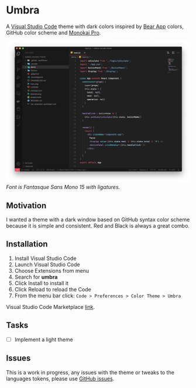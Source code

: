 # Umbra

A [Visual Studio Code](https://code.visualstudio.com/) theme with dark colors inspired by [Bear App](https://bear.app/) colors, GitHub color scheme and [Monokai Pro](https://monokai.pro/).

![Umbra Preview](preview.png)
_Font is Fantasque Sans Mono 15 with ligatures._

## Motivation

I wanted a theme with a dark window based on GitHub syntax color scheme because it is simple and consistent. Red and Black is always a great combo.

## Installation

1. Install Visual Studio Code
2. Launch Visual Studio Code
3. Choose Extensions from menu
4. Search for **umbra**
5. Click Install to install it
6. Click Reload to reload the Code
7. From the menu bar click: `Code > Preferences > Color Theme > Umbra`

Visual Studio Code Marketplace [link](https://marketplace.visualstudio.com/items?itemName=greven.umbra).

## Tasks

- [ ] Implement a light theme

## Issues

This is a work in progress, any issues with the theme or tweaks to the languages tokens, please use [GitHub issues](https://github.com/greven/umbra-vscode-theme/issues).
